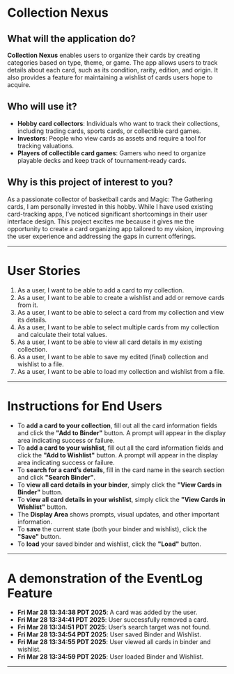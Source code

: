 # Collection Nexus

## What will the application do?

**Collection Nexus** enables users to organize their cards by creating categories based on type, theme, or game. The app allows users to track details about each card, such as its condition, rarity, edition, and origin. It also provides a feature for maintaining a wishlist of cards users hope to acquire.

## Who will use it?

- **Hobby card collectors**: Individuals who want to track their collections, including trading cards, sports cards, or collectible card games.
- **Investors**: People who view cards as assets and require a tool for tracking valuations.
- **Players of collectible card games**: Gamers who need to organize playable decks and keep track of tournament-ready cards.

## Why is this project of interest to you?

As a passionate collector of basketball cards and Magic: The Gathering cards, I am personally invested in this hobby. While I have used existing card-tracking apps, I’ve noticed significant shortcomings in their user interface design. This project excites me because it gives me the opportunity to create a card organizing app tailored to my vision, improving the user experience and addressing the gaps in current offerings.

---

# User Stories

1. As a user, I want to be able to add a card to my collection.
2. As a user, I want to be able to create a wishlist and add or remove cards from it.
3. As a user, I want to be able to select a card from my collection and view its details.
4. As a user, I want to be able to select multiple cards from my collection and calculate their total values.
5. As a user, I want to be able to view all card details in my existing collection.
6. As a user, I want to be able to save my edited (final) collection and wishlist to a file.
7. As a user, I want to be able to load my collection and wishlist from a file.

---

# Instructions for End Users

- To **add a card to your collection**, fill out all the card information fields and click the **"Add to Binder"** button. A prompt will appear in the display area indicating success or failure.
- To **add a card to your wishlist**, fill out all the card information fields and click the **"Add to Wishlist"** button. A prompt will appear in the display area indicating success or failure.
- To **search for a card’s details**, fill in the card name in the search section and click **"Search Binder"**.
- To **view all card details in your binder**, simply click the **"View Cards in Binder"** button.
- To **view all card details in your wishlist**, simply click the **"View Cards in Wishlist"** button.
- The **Display Area** shows prompts, visual updates, and other important information.
- To **save** the current state (both your binder and wishlist), click the **"Save"** button.
- To **load** your saved binder and wishlist, click the **"Load"** button.

---

# A demonstration of the EventLog Feature

- **Fri Mar 28 13:34:38 PDT 2025**: A card was added by the user.
- **Fri Mar 28 13:34:41 PDT 2025**: User successfully removed a card.
- **Fri Mar 28 13:34:51 PDT 2025**: User’s search target was not found.
- **Fri Mar 28 13:34:54 PDT 2025**: User saved Binder and Wishlist.
- **Fri Mar 28 13:34:55 PDT 2025**: User viewed all cards in binder and wishlist.
- **Fri Mar 28 13:34:59 PDT 2025**: User loaded Binder and Wishlist.
---


